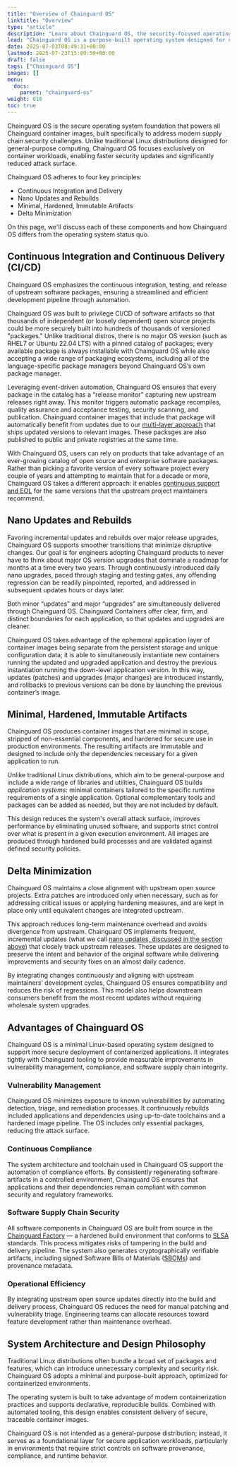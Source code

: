 ```yaml
---
title: "Overview of Chainguard OS"
linktitle: "Overview"
type: "article"
description: "Learn about Chainguard OS, the security-focused operating system that powers Chainguard containers with continuous updates, minimal attack surface, and enterprise-grade security features"
lead: "Chainguard OS is a purpose-built operating system designed for container security, featuring continuous updates, minimal packages, and hardened configurations that power all Chainguard container images."
date: 2025-07-03T08:49:31+00:00
lastmod: 2025-07-23T15:09:59+00:00
draft: false
tags: ["Chainguard OS"]
images: []
menu:
  docs:
    parent: "chainguard-os"
weight: 010
toc: true
---
```


Chainguard OS is the secure operating system foundation that powers all Chainguard container images, built specifically to address modern supply chain security challenges. Unlike traditional Linux distributions designed for general-purpose computing, Chainguard OS focuses exclusively on container workloads, enabling faster security updates and significantly reduced attack surface. 

Chainguard OS adheres to four key principles:
* Continuous Integration and Delivery
* Nano Updates and Rebuilds
* Minimal, Hardened, Immutable Artifacts
* Delta Minimization

On this page, we'll discuss each of these components and how Chainguard OS differs from the operating system status quo.

## Continuous Integration and Continuous Delivery (CI/CD)

Chainguard OS emphasizes the continuous integration, testing, and release of upstream software packages, ensuring a streamlined and efficient development pipeline through automation.

Chainguard OS was built to privilege CI/CD of software artifacts so that thousands of independent (or loosely dependent) open source projects could be more securely built into hundreds of thousands of versioned "packages." Unlike traditional distros, there is no major OS version (such as RHEL7 or Ubuntu 22.04 LTS) with a pinned catalog of packages; every available package is always installable with Chainguard OS while also accepting a wide range of packaging ecosystems, including all of the language-specific package managers beyond Chainguard OS’s own package manager.

Leveraging event-driven automation, Chainguard OS ensures that every package in the catalog has a “release monitor” capturing new upstream releases right away. This monitor triggers automatic package recompiles, quality assurance and acceptance testing, security scanning, and publication. Chainguard container images that include that package will automatically benefit from updates due to our [multi-layer approach](/chainguard/chainguard-images/overview/#why-multi-layer-container-images) that ships updated versions to relevant images. These packsges are also published to public and private registries at the same time.

With Chainguard OS, users can rely on products that take advantage of an ever-growing catalog of open source and enterprise software packages. Rather than picking a favorite version of every software project every couple of years and attempting to maintain that for a decade or more, Chainguard OS takes a different approach: it enables [continuous support and EOL](/chainguard/chainguard-images/about/versions/) for the same versions that the upstream project maintainers recommend.

## Nano Updates and Rebuilds

Favoring incremental updates and rebuilds over major release upgrades, Chainguard OS supports smoother transitions that minimize disruptive changes. Our goal is for engineers adopting Chainguard products to never have to think about major OS version upgrades that dominate a roadmap for months at a time every two years. Through continuously introduced daily nano upgrades, paced through staging and testing gates, any offending regression can be readily pinpointed, reported, and addressed in subsequent updates hours or days later.

Both minor “updates” and major “upgrades” are simultaneously delivered through Chainguard OS. Chainguard Containers offer clear, firm, and distinct boundaries for each application, so that updates and upgrades are cleaner. 

Chainguard OS takes advantage of the ephemeral application layer of container images being separate from the persistent storage and unique configuration data; it is able to simultaneously instantiate new containers running the updated and upgraded application and destroy the previous instantiation running the down-level application version. In this way, updates (patches) and upgrades (major changes) are introduced instantly, and rollbacks to previous versions can be done by launching the previous container’s image.

## Minimal, Hardened, Immutable Artifacts

Chainguard OS produces container images that are minimal in scope, stripped of non-essential components, and hardened for secure use in production environments. The resulting artifacts are immutable and designed to include only the dependencies necessary for a given application to run.

Unlike traditional Linux distributions, which aim to be general-purpose and include a wide range of libraries and utilities, Chainguard OS builds _application systems_: minimal containers tailored to the specific runtime requirements of a single application. Optional complementary tools and packages can be added as needed, but they are not included by default.

This design reduces the system's overall attack surface, improves performance by eliminating unused software, and supports strict control over what is present in a given execution environment. All images are produced through hardened build processes and are validated against defined security policies.

## Delta Minimization

Chainguard OS maintains a close alignment with upstream open source projects. Extra patches are introduced only when necessary, such as for addressing critical issues or applying hardening measures, and are kept in place only until equivalent changes are integrated upstream.

This approach reduces long-term maintenance overhead and avoids divergence from upstream. Chainguard OS implements frequent, incremental updates (what we call [nano updates, discussed in the section above](/chainguard/chainguard-os/overview/#nano-updates-and-rebuilds)) that closely track upstream releases. These updates are designed to preserve the intent and behavior of the original software while delivering improvements and security fixes on an almost daily cadence.

By integrating changes continuously and aligning with upstream maintainers’ development cycles, Chainguard OS ensures compatibility and reduces the risk of regressions. This model also helps downstream consumers benefit from the most recent updates without requiring wholesale system upgrades.

## Advantages of Chainguard OS

Chainguard OS is a minimal Linux-based operating system designed to support more secure deployment of containerized applications. It integrates tightly with Chainguard tooling to provide measurable improvements in vulnerability management, compliance, and software supply chain integrity.

### Vulnerability Management
Chainguard OS minimizes exposure to known vulnerabilities by automating detection, triage, and remediation processes. It continuously rebuilds included applications and dependencies using up-to-date toolchains and a hardened image pipeline. The OS includes only essential packages, reducing the attack surface.

### Continuous Compliance
The system architecture and toolchain used in Chainguard OS support the automation of compliance efforts. By consistently regenerating software artifacts in a controlled environment, Chainguard OS ensures that applications and their dependencies remain compliant with common security and regulatory frameworks.

### Software Supply Chain Security
All software components in Chainguard OS are built from source in the [Chainguard Factory](https://www.youtube.com/watch?v=iU9hmW6hrGs) — a hardened build environment that conforms to [SLSA](https://slsa.dev/) standards. This process mitigates risks of tampering in the build and delivery pipeline. The system also generates cryptographically verifiable artifacts, including signed Software Bills of Materials ([SBOMs](/open-source/sbom/what-is-an-sbom/)) and provenance metadata.

### Operational Efficiency
By integrating upstream open source updates directly into the build and delivery process, Chainguard OS reduces the need for manual patching and vulnerability triage. Engineering teams can allocate resources toward feature development rather than maintenance overhead.

## System Architecture and Design Philosophy
Traditional Linux distributions often bundle a broad set of packages and features, which can introduce unnecessary complexity and security risk. Chainguard OS adopts a minimal and purpose-built approach, optimized for containerized environments.

The operating system is built to take advantage of modern containerization practices and supports declarative, reproducible builds. Combined with automated tooling, this design enables consistent delivery of secure, traceable container images.

Chainguard OS is not intended as a general-purpose distribution; instead, it serves as a foundational layer for secure application workloads, particularly in environments that require strict controls on software provenance, compliance, and runtime behavior.